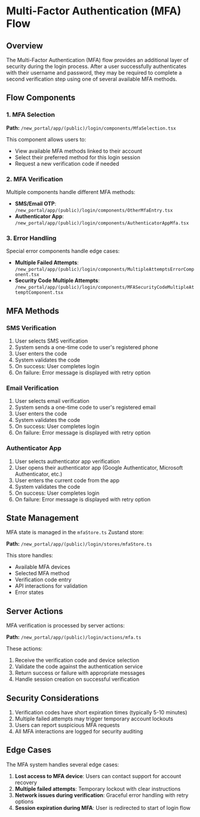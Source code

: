# Multi-Factor Authentication (MFA) Flow

## Overview

The Multi-Factor Authentication (MFA) flow provides an additional layer of security during the login process. After a user successfully authenticates with their username and password, they may be required to complete a second verification step using one of several available MFA methods.

## Flow Components

### 1. MFA Selection

**Path:** `/new_portal/app/(public)/login/components/MfaSelection.tsx`

This component allows users to:
- View available MFA methods linked to their account
- Select their preferred method for this login session
- Request a new verification code if needed

### 2. MFA Verification

Multiple components handle different MFA methods:

- **SMS/Email OTP**: `/new_portal/app/(public)/login/components/OtherMfaEntry.tsx`
- **Authenticator App**: `/new_portal/app/(public)/login/components/AuthenticatorAppMfa.tsx`

### 3. Error Handling

Special error components handle edge cases:
- **Multiple Failed Attempts**: `/new_portal/app/(public)/login/components/MultipleAttemptsErrorComponent.tsx`
- **Security Code Multiple Attempts**: `/new_portal/app/(public)/login/components/MFASecurityCodeMultipleAttemptComponent.tsx`

## MFA Methods

### SMS Verification
1. User selects SMS verification
2. System sends a one-time code to user's registered phone
3. User enters the code
4. System validates the code
5. On success: User completes login
6. On failure: Error message is displayed with retry option

### Email Verification
1. User selects email verification
2. System sends a one-time code to user's registered email
3. User enters the code
4. System validates the code
5. On success: User completes login
6. On failure: Error message is displayed with retry option

### Authenticator App
1. User selects authenticator app verification
2. User opens their authenticator app (Google Authenticator, Microsoft Authenticator, etc.)
3. User enters the current code from the app
4. System validates the code
5. On success: User completes login
6. On failure: Error message is displayed with retry option

## State Management

MFA state is managed in the `mfaStore.ts` Zustand store:

**Path:** `/new_portal/app/(public)/login/stores/mfaStore.ts`

This store handles:
- Available MFA devices
- Selected MFA method
- Verification code entry
- API interactions for validation
- Error states

## Server Actions

MFA verification is processed by server actions:

**Path:** `/new_portal/app/(public)/login/actions/mfa.ts`

These actions:
1. Receive the verification code and device selection
2. Validate the code against the authentication service
3. Return success or failure with appropriate messages
4. Handle session creation on successful verification

## Security Considerations

1. Verification codes have short expiration times (typically 5-10 minutes)
2. Multiple failed attempts may trigger temporary account lockouts
3. Users can report suspicious MFA requests
4. All MFA interactions are logged for security auditing

## Edge Cases

The MFA system handles several edge cases:

1. **Lost access to MFA device**: Users can contact support for account recovery
2. **Multiple failed attempts**: Temporary lockout with clear instructions
3. **Network issues during verification**: Graceful error handling with retry options
4. **Session expiration during MFA**: User is redirected to start of login flow